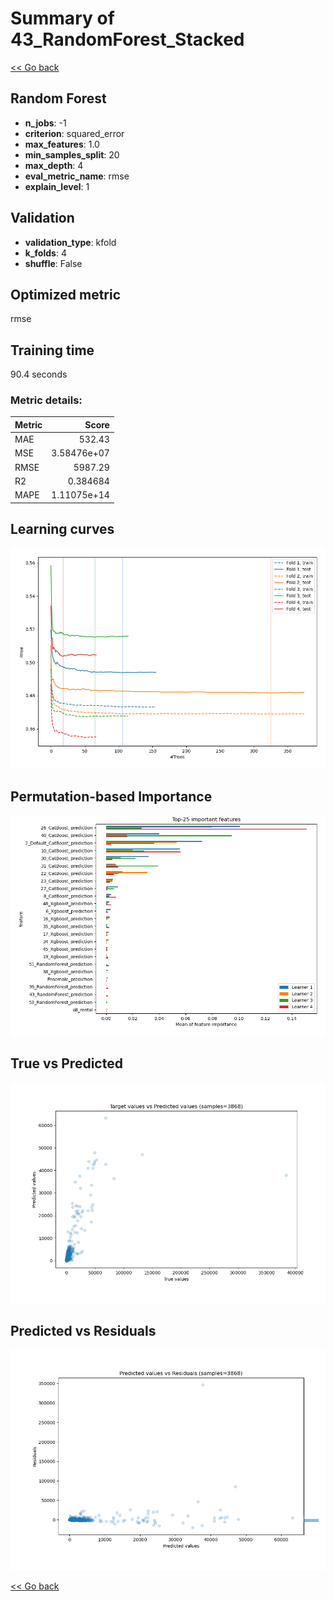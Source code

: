 # Summary of 43_RandomForest_Stacked

[<< Go back](../README.md)


## Random Forest
- **n_jobs**: -1
- **criterion**: squared_error
- **max_features**: 1.0
- **min_samples_split**: 20
- **max_depth**: 4
- **eval_metric_name**: rmse
- **explain_level**: 1

## Validation
 - **validation_type**: kfold
 - **k_folds**: 4
 - **shuffle**: False

## Optimized metric
rmse

## Training time

90.4 seconds

### Metric details:
| Metric   |          Score |
|:---------|---------------:|
| MAE      |  532.43        |
| MSE      |    3.58476e+07 |
| RMSE     | 5987.29        |
| R2       |    0.384684    |
| MAPE     |    1.11075e+14 |



## Learning curves
![Learning curves](learning_curves.png)

## Permutation-based Importance
![Permutation-based Importance](permutation_importance.png)
## True vs Predicted

![True vs Predicted](true_vs_predicted.png)


## Predicted vs Residuals

![Predicted vs Residuals](predicted_vs_residuals.png)



[<< Go back](../README.md)
